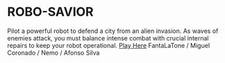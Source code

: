 # ROBO-SAVIOR
Pilot a powerful robot to defend a city from an alien invasion. As waves of enemies attack, you must balance intense combat with crucial internal repairs to keep your robot operational. 
[Play Here](https://jonathanhaws.itch.io/robosavior) FantaLaTone  / Miguel Coronado  / Nemo  / Afonso Silva
